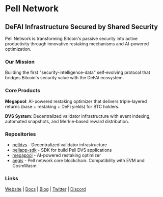# Pell Network

## DeFAI Infrastructure Secured by Shared Security

Pell Network is transforming Bitcoin's passive security into active productivity through innovative restaking mechanisms and AI-powered optimization.

### Our Mission

Building the first "security-intelligence-data" self-evolving protocol that bridges Bitcoin's security value with the DeFAI ecosystem.

### Core Products

**Megapool**: AI-powered restaking optimizer that delivers triple-layered returns (base + restaking + DeFi yields) for BTC holders.

**DVS System**: Decentralized validator infrastructure with event indexing, automated snapshots, and Merkle-based reward distribution.



### Repositories

- [pelldvs](https://github.com/0xPellNetwork/pelldvs) - Decentralized validator infrastructure
- [pellapp-sdk](https://github.com/0xPellNetwork/pellapp-sdk) - SDK for build Pell DVS applications
- [megapool](https://github.com/0xPellNetwork/megapool) - AI-powered restaking optimizer
- [aegis](https://github.com/0xPellNetwork/aegis) - Pell network core blockchain. Compatibility with EVM and CosmWasm 

### Links

[Website](https://pell.network) | [Docs](https://docs.pell.network) | [Blog](https://medium.com/@pell-network) | [Twitter](https://twitter.com/Pell_Network) | [Discord](https://discord.gg/PnxcEpQH)
